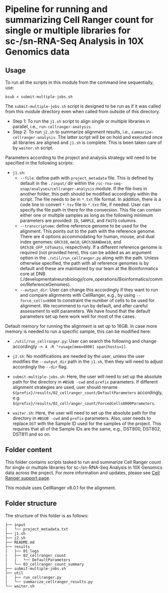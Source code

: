 # Pipeline for running and summarizing Cell Ranger count for single or multiple libraries for sc-/sn-RNA-Seq Analysis in 10X Genomics data

## Usage

To run all the scripts in this module from the command line sequentially, use:

```
bsub < submit-multiple-jobs.sh
```

The `submit-multiple-jobs.sh` script is designed to be run as if it was called from this module directory even when called from outside of this directory. 
   - Step 1: To run the `j1.sh` script to align single or multiple libraries in parallel, i.e., `run-cellranger-analysis`. 
   - Step 2: To run `j2.sh` to summarize alignment results, i.e., `summarize-cellranger-analysis`. The latter script will be on hold and executed once all libraries are aligned and `j1.sh` is complete. This is been taken care of by `waiter.sh` script.

Parameters according to the project and analysis strategy will need to be specified in the following scripts:
- `j1.sh`: 
   - `--file`: define path with `project_metadata` file. This is defined by default in the `./input/` dir within the `/sc-rna-seq-snap/analyses/cellranger-analysis` module. If the file lives in another folder, this path should be modified accordingly within the script. The file needs to be in `*.txt` file format. In addition, there is a code line to convert `*.tsv` file to `*.txt` file, if needed. User can specify the file path in there for the conversion. This file can contain either one or multiple samples as long as the following minimum parameters are provided: `ID`, `SAMPLE`, and `FASTQ` columns.
   - `--transcriptome`: define reference genome to be used for the alignment. This points out to the path with the reference genome. There are 4 options accommodating for human, mouse, and dual index genomes: `GRCh38`, `mm10`, `GRCh38ANDmm10`, and `GRCh38_GFP_tdTomato`, respectively. If a different reference genome is required (not provided here), this can be added as an argument option in the `./util/run_cellranger.py` along with the path. Unless otherwise specified, the path with all reference genomes is by default and these are maintained by our team at the Bioinformatics core at DNB (./developmentalneurobiology/core_operations/Bioinformatics/common/ReferenceGenomes). 
  - `--output_dir`: User can change this accordingly if they want to run and compare alignments with CellRanger, e.g., by using `--force_cells=8000` to constraint the number of cells to be used for alignment. We recommend to run by default, and after careful assessment to edit parameters. We have found that the default parameters set up here work well for most of the cases.

Default memory for running the alignment is set up to 16GB. In case more memory is needed to run a specific sample, this can be modified here:
- `./util/run_cellranger.py`: User can search the following and change accordingly `-n 4 -R "rusage[mem=4000] span[hosts=1]`.


- `j2.sh`: No modifications are needed by the user, unless the user modifies the `--output_dir` path in the `j1.sh`, then they will need to adjust accordingly the `--dir` flag. 

- `submit-multiple-jobs.sh`: Here, the user will need to set up the absolute path for the directory in `#BSUB -cwd` and `prefix` parameters. If different alignment strategies are used, user should rename `${prefix}/results/02_cellranger_count/DefaultParameters` accordingly, e.g. `${prefix}/results/02_cellranger_count/ForcedCells8000Parameters`.

- `waiter.sh`: Here, the user will need to set up the absolute path for the directory in `#BSUB -cwd` and `prefix` parameters. Also, user needs to replace `DST` with the Sample ID used for the samples of the project. This requires that all of the Sample IDs are the same, e.g., DST800, DST802, DST811 and so on.


## Folder content
This folder contains scripts tasked to run and summarize Cell Ranger count for single or multiple libraries for sc-/sn-RNA-Seq Analysis in 10X Genomics data across the project. For more information and updates, please see [Cell Ranger support page](https://www.10xgenomics.com/support/software/cell-ranger/latest/analysis/running-pipelines/cr-gex-count).

This module uses CellRanger v8.0.1 for the alignment.


## Folder structure 

The structure of this folder is as follows:

```
├── input
|   └── project_metadata.txt
├── j1.sh
├── j2.sh
├── README.md
├── results
|   ├── 01_logs
|   ├── 02_cellranger_count
|   |   └── DefaultParameters
|   └── 03_cellranger_count_summary
├── submit-multiple-jobs.sh
├── util
|   ├── run_cellranger.py
|   └── summarize_cellranger_results.py
└── waiter.sh
```

